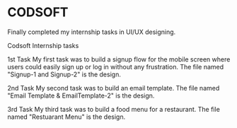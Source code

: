 # CODSOFT
Finally completed my internship tasks in UI/UX designing.

Codsoft Internship tasks

1st Task
My first task was to build a signup flow for the mobile screen where users could easily sign up or log in without any frustration. The file named "Signup-1 and Signup-2" is the design.

2nd Task
My second task was to build an email template. The file named "Email Template & EmailTemplate-2" is the design.

3rd Task
My third task was to build a food menu for a restaurant. The file named "Restuarant Menu" is the design.
